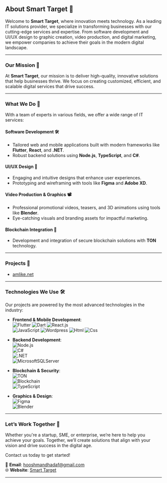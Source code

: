 ## About **Smart Target** 🌟  

Welcome to **Smart Target**, where innovation meets technology. As a leading IT solutions provider, we specialize in transforming businesses with our cutting-edge services and expertise. From software development and UI/UX design to graphic creation, video production, and digital marketing, we empower companies to achieve their goals in the modern digital landscape.  

---

### Our Mission 🎯  

At **Smart Target**, our mission is to deliver high-quality, innovative solutions that help businesses thrive. We focus on creating customized, efficient, and scalable digital services that drive success.  

---

### What We Do 🚀  

With a team of experts in various fields, we offer a wide range of IT services:  

#### Software Development 🛠️  
- Tailored web and mobile applications built with modern frameworks like **Flutter**, **React**, and **.NET**.  
- Robust backend solutions using **Node.js**, **TypeScript**, and **C#**.  

#### UI/UX Design 🎨  
- Engaging and intuitive designs that enhance user experiences.  
- Prototyping and wireframing with tools like **Figma** and **Adobe XD**.  

#### Video Production & Graphics 📽️  
- Professional promotional videos, teasers, and 3D animations using tools like **Blender**.  
- Eye-catching visuals and branding assets for impactful marketing.  

#### Blockchain Integration 🔗  
- Development and integration of secure blockchain solutions with **TON** technology.  

---

### Projects 💼  

- [amlike.net](http://amlike.net/)

---

### Technologies We Use 🛠️  

Our projects are powered by the most advanced technologies in the industry:  

- **Frontend & Mobile Development**:  
  ![Flutter](https://img.shields.io/badge/Flutter-%2302569B.svg?style=for-the-badge&logo=Flutter&logoColor=white)
  ![Dart](https://img.shields.io/badge/dart-%230175C2.svg?style=for-the-badge&logo=dart&logoColor=white)
  ![React.js](https://img.shields.io/badge/React-61DAFB.svg?style=for-the-badge&logo=React&logoColor=black)  
  ![JavaScript](https://img.shields.io/badge/JavaScript-F7DF1E.svg?style=for-the-badge&logo=JavaScript&logoColor=black)
  ![Wordpress](https://img.shields.io/badge/WordPress-21759B.svg?style=for-the-badge&logo=WordPress&logoColor=white)
  ![Html](https://img.shields.io/badge/HTML5-E34F26.svg?style=for-the-badge&logo=HTML5&logoColor=white)
  ![Css](https://img.shields.io/badge/CSS-663399.svg?style=for-the-badge&logo=CSS&logoColor=white)
  
  
- **Backend Development**:  
  ![Node.js](https://img.shields.io/badge/Node.js-5FA04E.svg?style=for-the-badge&logo=nodedotjs&logoColor=white)  
  ![C#](https://img.shields.io/badge/c%23-%23239120.svg?style=for-the-badge&logo=csharp&logoColor=white)  
  ![.NET](https://img.shields.io/badge/.NET-5C2D91?style=for-the-badge&logo=.net&logoColor=white)  
  ![MicrosoftSQLServer](https://img.shields.io/badge/Microsoft%20SQL%20Server-CC2927?style=for-the-badge&logo=microsoft%20sql%20server&logoColor=white)
  
- **Blockchain & Security**:  
  ![TON](https://img.shields.io/badge/TON-0098EA.svg?style=for-the-badge&logo=TON&logoColor=white)  
  ![Blockchain](https://img.shields.io/badge/Blockchain.com-121D33.svg?style=for-the-badge&logo=blockchaindotcom&logoColor=white)  
  ![TypeScript](https://img.shields.io/badge/TypeScript-3178C6.svg?style=for-the-badge&logo=TypeScript&logoColor=white)
  
- **Graphics & Design**:  
  ![Figma](https://img.shields.io/badge/Figma-F24E1E.svg?style=for-the-badge&logo=Figma&logoColor=white)  
  ![Blender](https://img.shields.io/badge/Blender-E87D0D.svg?style=for-the-badge&logo=Blender&logoColor=white)  

---

### Let’s Work Together 🤝  

Whether you're a startup, SME, or enterprise, we’re here to help you achieve your goals. Together, we’ll create solutions that align with your vision and drive success in the digital age.  

Contact us today to get started!  

📧 **Email**: [hooshmandhadaf@gmail.com](mailto:hooshmandhadaf@gmail.com)  
🌐 **Website**: [Smart Target](https://smarttarget.ir/)  

--- 

